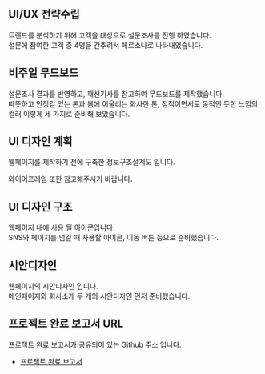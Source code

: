 <h2>UI/UX 전략수립</h2>
<p>트렌드를 분석하기 위해 고객을 대상으로 설문조사를 진행 하였습니다.<br>
설문에 참여한 고객 중 4명을 간추려서 페르소나로 나타내었습니다.</p>
<h2>비주얼 무드보드</h2>
<p>설문조사 결과를 반영하고, 패션기사를 참고하여 무드보드를 제작했습니다.<br>
따뜻하고 안정감 있는 톤과 봄에 어울리는 화사한 톤, 정적이면서도 동적인 듯한 느낌의 컬러 이렇게 세 가지로 준비해 보았습니다.</p>
<h2>UI 디자인 계획</h2>
<p>웹페이지를 제작하기 전에 구축한 정보구조설계도 입니다.</p>
<p>와이어프레임 또한 참고해주시기 바랍니다.</p>
<h2>UI 디자인 구조</h2>
<p>웹페이지 내에 사용 될 아이콘입니다.<br>
SNS와 페이지를 넘길 때 사용할 아이콘, 이동 버튼 등으로 준비했습니다.</p>
<h2>시안디자인</h2>
<p>웹페이지의 시안디자인 입니다.<br>
메인페이지와 회사소개 두 개의 시안디자인 먼저 준비했습니다.</p>
<h2>프로젝트 완료 보고서 URL</h2>
<p>프로젝트 완료 보고서가 공유되어 있는 Github 주소 입니다.</p>
<ul>
<li><a href="https://github.com/hyemchan/hansol">프로젝트 완료 보고서</a></li>
</ul>
